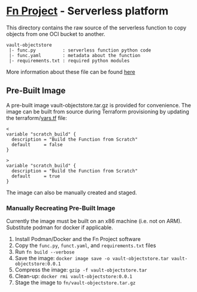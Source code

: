 
# [Fn Project](https://fnproject.io/) - Serverless platform

This directory contains the raw source of the serverless function to copy objects from one OCI bucket to another.

```text
vault-objectstore
 |- func.py          : serverless function python code
 |- func.yaml        : metadata about the function
 |- requirements.txt : required python modules
```

More information about these file can be found [here](https://fnproject.io/tutorials/python/intro/#Understandfunc.yaml)

## Pre-Built Image

A pre-built image vault-objectstore.tar.gz is provided for convenience.  The image can be built from source during Terraform provisioning by updating the terraform/[vars.tf](../terraform/vars.tf) file:

```text
< 
variable "scratch_build" {
  description = "Build the Function from Scratch"
  default     = false
}

>
variable "scratch_build" {
  description = "Build the Function from Scratch"
  default     = true 
}
```

The image can also be manually created and staged.

### Manually Recreating Pre-Built Image

Currently the image must be built on an x86 machine (i.e. not on ARM).  Substitute podman for docker if applicable.

1. Install Podman/Docker and the Fn Project software
2. Copy the `func.py`, `funct.yaml`, and `requirements.txt` files
3. Run `fn build --verbose`
4. Save the image: `docker image save -o vault-objectstore.tar vault-objectstore:0.0.1`
5. Compress the image: `gzip -f vault-objectstore.tar`
6. Clean-up: `docker rmi vault-objectstore:0.0.1`
7. Stage the image to `fn/vault-objectstore.tar.gz`
